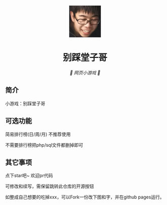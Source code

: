 <p align="center">
  <a href="https://xingye.me/game/eatkano"><img src="https://github.com/mz1z1z/EatKano/blob/main/static/image/ClickBefore.png?raw=true" width="100" height="100" alt="EatKano"></a>
</p>
<div align="center">

# 别踩堂子哥

_🦌 网页小游戏 🥛_

</div>


## 简介

小游戏：别踩堂子哥

## 可选功能

简易排行榜(日/周/月) 不推荐使用

不需要排行榜把php/sql文件都删掉即可

## 其它事项

点下star吧~ 欢迎pr代码

可修改和续写，需保留跳转此仓库的开源按钮

如整成自己想要的吃掉xxx，可以Fork一份改下图和字，并在github pages运行。
